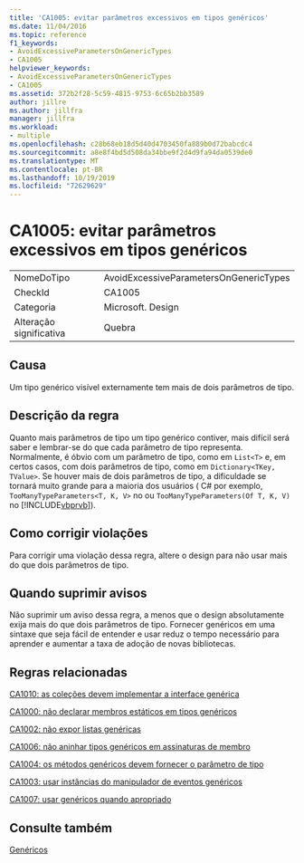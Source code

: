 ```yaml
---
title: 'CA1005: evitar parâmetros excessivos em tipos genéricos'
ms.date: 11/04/2016
ms.topic: reference
f1_keywords:
- AvoidExcessiveParametersOnGenericTypes
- CA1005
helpviewer_keywords:
- AvoidExcessiveParametersOnGenericTypes
- CA1005
ms.assetid: 372b2f28-5c59-4815-9753-6c65b2bb3589
author: jillre
ms.author: jillfra
manager: jillfra
ms.workload:
- multiple
ms.openlocfilehash: c28b68eb18d5d40d4703450fa889b0d72babcdc4
ms.sourcegitcommit: a8e8f4bd5d508da34bbe9f2d4d9fa94da0539de0
ms.translationtype: MT
ms.contentlocale: pt-BR
ms.lasthandoff: 10/19/2019
ms.locfileid: "72629629"
---
```

# <a name="ca1005-avoid-excessive-parameters-on-generic-types"></a>CA1005: evitar parâmetros excessivos em tipos genéricos

|||
|-|-|
|NomeDoTipo|AvoidExcessiveParametersOnGenericTypes|
|CheckId|CA1005|
|Categoria|Microsoft. Design|
|Alteração significativa|Quebra|

## <a name="cause"></a>Causa
Um tipo genérico visível externamente tem mais de dois parâmetros de tipo.

## <a name="rule-description"></a>Descrição da regra
Quanto mais parâmetros de tipo um tipo genérico contiver, mais difícil será saber e lembrar-se do que cada parâmetro de tipo representa. Normalmente, é óbvio com um parâmetro de tipo, como em `List<T>` e, em certos casos, com dois parâmetros de tipo, como em `Dictionary<TKey, TValue>`. Se houver mais de dois parâmetros de tipo, a dificuldade se tornará muito grande para a maioria dos usuários ( C# por exemplo, `TooManyTypeParameters<T, K, V>` no ou `TooManyTypeParameters(Of T, K, V)` no [!INCLUDE[vbprvb](../code-quality/includes/vbprvb_md.md)]).

## <a name="how-to-fix-violations"></a>Como corrigir violações
Para corrigir uma violação dessa regra, altere o design para não usar mais do que dois parâmetros de tipo.

## <a name="when-to-suppress-warnings"></a>Quando suprimir avisos
Não suprimir um aviso dessa regra, a menos que o design absolutamente exija mais do que dois parâmetros de tipo. Fornecer genéricos em uma sintaxe que seja fácil de entender e usar reduz o tempo necessário para aprender e aumentar a taxa de adoção de novas bibliotecas.

## <a name="related-rules"></a>Regras relacionadas
[CA1010: as coleções devem implementar a interface genérica](../code-quality/ca1010.md)

[CA1000: não declarar membros estáticos em tipos genéricos](../code-quality/ca1000.md)

[CA1002: não expor listas genéricas](../code-quality/ca1002.md)

[CA1006: não aninhar tipos genéricos em assinaturas de membro](../code-quality/ca1006.md)

[CA1004: os métodos genéricos devem fornecer o parâmetro de tipo](../code-quality/ca1004.md)

[CA1003: usar instâncias do manipulador de eventos genéricos](../code-quality/ca1003.md)

[CA1007: usar genéricos quando apropriado](../code-quality/ca1007.md)

## <a name="see-also"></a>Consulte também
[Genéricos](/dotnet/csharp/programming-guide/generics/index)
